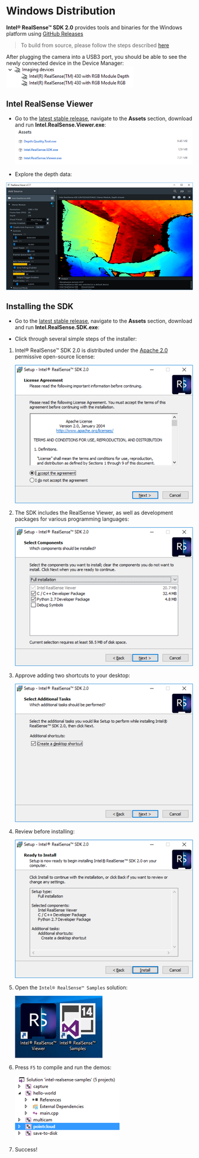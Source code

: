 # Windows Distribution

**Intel® RealSense™ SDK 2.0** provides tools and binaries for the Windows platform using [GitHub Releases](https://github.com/IntelRealSense/librealsense/releases)

> To build from source, please follow the steps described [here](./installation_windows.md)

After plugging the camera into a USB3 port, you should be able to see the newly connected device in the Device Manager: 
![Windows Device Manager: Imaging Devices](./img/win_deploy_device_manager.PNG)

## Intel RealSense Viewer

- Go to the [latest stable release](https://github.com/IntelRealSense/librealsense/releases/latest), navigate to the **Assets** section, download and run **Intel.RealSense.Viewer.exe**:
![GitHub Downloads](./img/win_deploy_downloads.PNG)

- Explore the depth data:

![Viewer](./img/windows_viewer_preview.PNG)

## Installing the SDK

* Go to the [latest stable release](https://github.com/IntelRealSense/librealsense/releases/latest), navigate to the **Assets** section, download and run **Intel.RealSense.SDK.exe**:

* Click through several simple steps of the installer:
1. Intel® RealSense™ SDK 2.0 is distributed under the [Apache 2.0](../LICENSE) permissive open-source license:

    ![Step 1](./img/win_step1.PNG)

2.  The SDK includes the RealSense Viewer, as well as development packages for various programming languages:

    ![Step 2](./img/win_step2.PNG)

3. Approve adding two shortcuts to your desktop:

    ![Step 3](./img/win_step3.PNG)

4. Review before installing:

    ![Step 4](./img/win_step4.PNG)
    
5. Open the `Intel® RealSense™ Samples` solution:

    ![Step 5](./img/win_shortcuts.PNG)

6. Press `F5` to compile and run the demos:

    ![Step 6](./img/win_samples.PNG)

7. Success!
